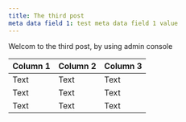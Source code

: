 ```yaml
---
title: The third post
meta data field 1: test meta data field 1 value
---
```


Welcom to the third post, by using admin console



| Column 1 | Column 2 | Column 3 |
| -------- | -------- | -------- |
| Text     | Text     | Text     |
| Text     | Text     | Text     |
| Text     | Text     | Text     |
